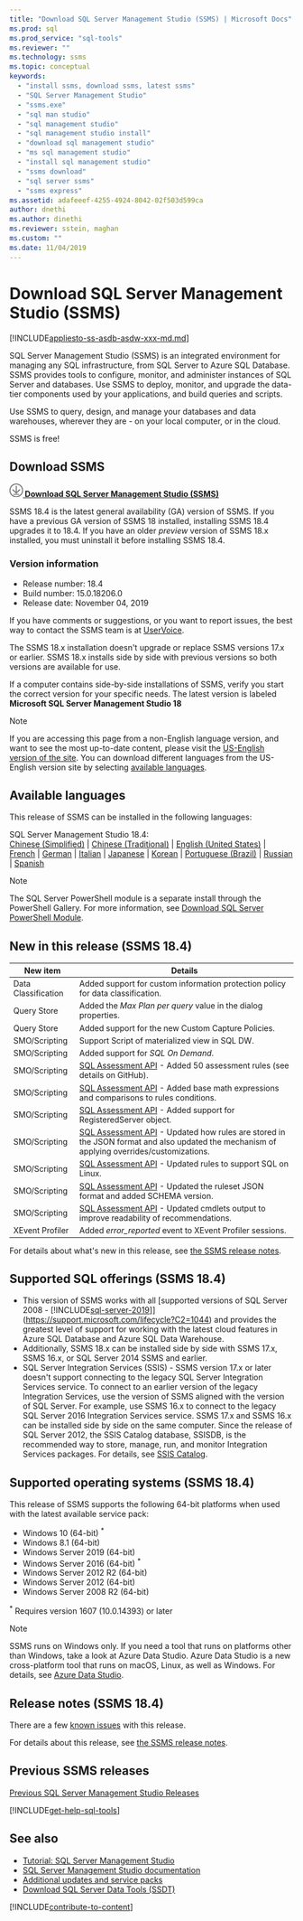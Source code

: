 ```yaml
---
title: "Download SQL Server Management Studio (SSMS) | Microsoft Docs"
ms.prod: sql
ms.prod_service: "sql-tools"
ms.reviewer: ""
ms.technology: ssms
ms.topic: conceptual
keywords: 
  - "install ssms, download ssms, latest ssms"
  - "SQL Server Management Studio"
  - "ssms.exe"
  - "sql man studio"
  - "sql management studio"
  - "sql management studio install"
  - "download sql management studio"
  - "ms sql management studio"
  - "install sql management studio"
  - "ssms download"
  - "sql server ssms"
  - "ssms express"
ms.assetid: adafeeef-4255-4924-8042-02f503d599ca
author: dnethi
ms.author: dinethi
ms.reviewer: sstein, maghan
ms.custom: ""
ms.date: 11/04/2019
---
```


# Download SQL Server Management Studio (SSMS)

[!INCLUDE[appliesto-ss-asdb-asdw-xxx-md.md](../includes/appliesto-ss-asdb-asdw-xxx-md.md)]

SQL Server Management Studio (SSMS) is an integrated environment for managing any SQL infrastructure, from SQL Server to Azure SQL Database. SSMS provides tools to configure, monitor, and administer instances of SQL Server and databases. Use SSMS to deploy, monitor, and upgrade the data-tier components used by your applications, and build queries and scripts.

Use SSMS to query, design, and manage your databases and data warehouses, wherever they are - on your local computer, or in the cloud.

SSMS is free!

## Download SSMS

**[![download](media/download-icon.png) Download SQL Server Management Studio (SSMS)](https://aka.ms/ssmsfullsetup)**

SSMS 18.4 is the latest general availability (GA) version of SSMS. If you have a previous GA version of SSMS 18 installed, installing SSMS 18.4 upgrades it to 18.4. If you have an older *preview* version of SSMS 18.x installed, you must uninstall it before installing SSMS 18.4.

### Version information

- Release number: 18.4  
- Build number: 15.0.18206.0  
- Release date: November 04, 2019  

If you have comments or suggestions, or you want to report issues, the best way to contact the SSMS team is at [UserVoice](https://aka.ms/sqlfeedback).

The SSMS 18.x installation doesn't upgrade or replace SSMS versions 17.x or earlier. SSMS 18.x installs side by side with previous versions so both versions are available for use.

If a computer contains side-by-side installations of SSMS, verify you start the correct version for your specific needs. The latest version is labeled **Microsoft SQL Server Management Studio 18**

> [!Note]
> If you are accessing this page from a non-English language version, and want to see the most up-to-date content, please visit the [US-English version of the site](https://aka.ms/downloadssmsusenglish). You can download different languages from the US-English version site by selecting [available languages](#available-languages).

## Available languages

This release of SSMS can be installed in the following languages:

SQL Server Management Studio 18.4:  
[Chinese (Simplified)](https://go.microsoft.com/fwlink/?linkid=2108895&clcid=0x804) | [Chinese (Traditional)](https://go.microsoft.com/fwlink/?linkid=2108895&clcid=0x404) | [English (United States)](https://go.microsoft.com/fwlink/?linkid=2108895&clcid=0x409) | [French](https://go.microsoft.com/fwlink/?linkid=2108895&clcid=0x40c) | [German](https://go.microsoft.com/fwlink/?linkid=2108895&clcid=0x407) | [Italian](https://go.microsoft.com/fwlink/?linkid=2108895&clcid=0x410) | [Japanese](https://go.microsoft.com/fwlink/?linkid=2108895&clcid=0x411) | [Korean](https://go.microsoft.com/fwlink/?linkid=2108895&clcid=0x412) | [Portuguese (Brazil)](https://go.microsoft.com/fwlink/?linkid=2108895&clcid=0x416) | [Russian](https://go.microsoft.com/fwlink/?linkid=2108895&clcid=0x419) | [Spanish](https://go.microsoft.com/fwlink/?linkid=2108895&clcid=0x40a)

> [!NOTE]
> The SQL Server PowerShell module is a separate install through the PowerShell Gallery. For more information, see [Download SQL Server PowerShell Module](download-sql-server-ps-module.md).

## New in this release (SSMS 18.4)

| New item | Details |
|---------------------|------------------------------------------------------------------------------------------------------------------------------------------------------------------------------------------|
| Data Classification | Added support for custom information protection policy for data classification. |
| Query Store | Added the *Max Plan per query* value in the dialog properties. |
| Query Store | Added support for the new Custom Capture Policies. |
| SMO/Scripting | Support Script of materialized view in SQL DW. |
| SMO/Scripting | Added support for *SQL On Demand*. |
| SMO/Scripting | [SQL Assessment API](../sql-assessment-api/sql-assessment-api-overview.md) - Added 50 assessment rules (see details on GitHub). |
| SMO/Scripting | [SQL Assessment API](../sql-assessment-api/sql-assessment-api-overview.md) - Added base math expressions and comparisons to rules conditions. |
| SMO/Scripting | [SQL Assessment API](../sql-assessment-api/sql-assessment-api-overview.md) - Added support for RegisteredServer object. |
| SMO/Scripting | [SQL Assessment API](../sql-assessment-api/sql-assessment-api-overview.md) - Updated how rules are stored in the JSON format and also updated the mechanism of applying overrides/customizations. |
| SMO/Scripting | [SQL Assessment API](../sql-assessment-api/sql-assessment-api-overview.md) - Updated rules to support SQL on Linux. |
| SMO/Scripting | [SQL Assessment API](../sql-assessment-api/sql-assessment-api-overview.md) - Updated the ruleset JSON format and added SCHEMA version. |
| SMO/Scripting | [SQL Assessment API](../sql-assessment-api/sql-assessment-api-overview.md) - Updated cmdlets output to improve readability of recommendations. |
| XEvent Profiler | Added *error_reported* event to XEvent Profiler sessions. |

For details about what's new in this release, see [the SSMS release notes](release-notes-ssms.md).

## Supported SQL offerings (SSMS 18.4)

- This version of SSMS works with all [supported versions of SQL Server 2008 - [!INCLUDE[sql-server-2019](../includes/sssqlv15-md.md)]](https://support.microsoft.com/lifecycle?C2=1044) and provides the greatest level of support for working with the latest cloud features in Azure SQL Database and Azure SQL Data Warehouse.
- Additionally, SSMS 18.x can be installed side by side with SSMS 17.x, SSMS 16.x, or SQL Server 2014 SSMS and earlier.
- SQL Server Integration Services (SSIS) - SSMS version 17.x or later doesn't support connecting to the legacy SQL Server Integration Services service. To connect to an earlier version of the legacy Integration Services, use the version of SSMS aligned with the version of SQL Server. For example, use SSMS 16.x to connect to the legacy SQL Server 2016 Integration Services service. SSMS 17.x and SSMS 16.x can be installed side by side on the same computer. Since the release of SQL Server 2012, the SSIS Catalog database, SSISDB, is the recommended way to store, manage, run, and monitor Integration Services packages. For details, see [SSIS Catalog](../integration-services/catalog/ssis-catalog.md).

## Supported operating systems (SSMS 18.4)

This release of SSMS supports the following 64-bit platforms when used with the latest available service pack:

- Windows 10 (64-bit) <sup>*</sup>
- Windows 8.1 (64-bit)
- Windows Server 2019 (64-bit)
- Windows Server 2016 (64-bit) <sup>*</sup>
- Windows Server 2012 R2 (64-bit)
- Windows Server 2012 (64-bit)
- Windows Server 2008 R2 (64-bit)

<sup>*</sup> Requires version 1607 (10.0.14393) or later

> [!NOTE]
> SSMS runs on Windows only. If you need a tool that runs on platforms other than Windows, take a look at Azure Data Studio. Azure Data Studio is a new cross-platform tool that runs on macOS, Linux, as well as Windows. For details, see [Azure Data Studio](../azure-data-studio/what-is.md).

## Release notes (SSMS 18.4)

There are a few [known issues](release-notes-ssms.md#known-issues-184) with this release.

For details about this release, see [the SSMS release notes](release-notes-ssms.md).

## Previous SSMS releases

[Previous SQL Server Management Studio Releases](../ssms/release-notes-ssms.md#previous-ssms-releases)

[!INCLUDE[get-help-sql-tools](../includes/paragraph-content/get-help-sql-tools.md)]

## See also

- [Tutorial: SQL Server Management Studio](tutorials/tutorial-sql-server-management-studio.md)
- [SQL Server Management Studio documentation](sql-server-management-studio-ssms.md)
- [Additional updates and service packs](https://technet.microsoft.com/sqlserver/ff803383.aspx)
- [Download SQL Server Data Tools (SSDT)](../ssdt/download-sql-server-data-tools-ssdt.md)

[!INCLUDE[contribute-to-content](../includes/paragraph-content/contribute-to-content.md)]
